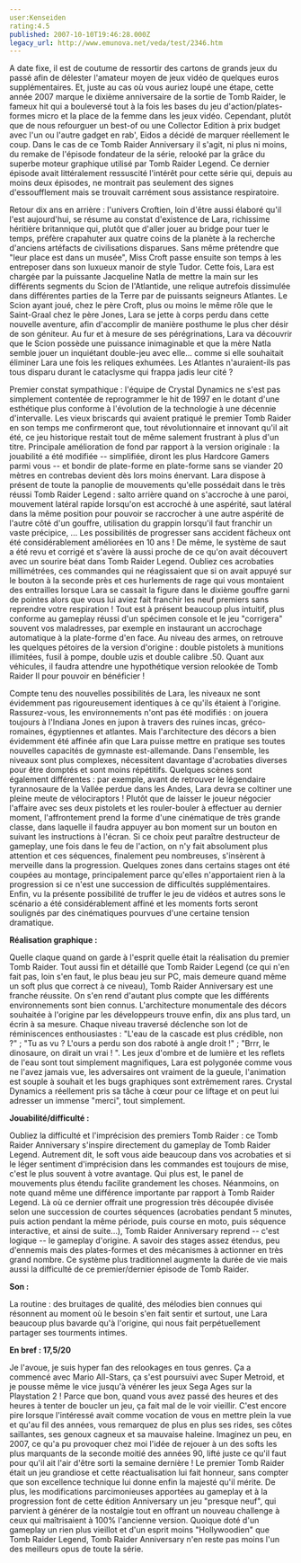 ```yaml
---
user:Kenseiden
rating:4.5
published: 2007-10-10T19:46:28.000Z
legacy_url: http://www.emunova.net/veda/test/2346.htm
---
```

A date fixe, il est de coutume de ressortir des cartons de grands jeux du passé afin de délester l'amateur moyen de jeux vidéo de quelques euros supplémentaires. Et, juste au cas où vous auriez loupé une étape, cette année 2007 marque le dixième anniversaire de la sortie de Tomb Raider, le fameux hit qui a bouleversé tout à la fois les bases du jeu d'action/plates-formes micro et la place de la femme dans les jeux vidéo. Cependant, plutôt que de nous refourguer un best-of ou une Collector Edition à prix budget avec l'un ou l'autre gadget en rab', Eidos a décidé de marquer réellement le coup. Dans le cas de ce Tomb Raider Anniversary il s'agit, ni plus ni moins, du remake de l'épisode fondateur de la série, relooké par la grâce du superbe moteur graphique utilisé par Tomb Raider Legend. Ce dernier épisode avait littéralement ressuscité l'intérêt pour cette série qui, depuis au moins deux épisodes, ne montrait pas seulement des signes d'essoufflement mais se trouvait carrément sous assistance respiratoire.  

  

Retour dix ans en arrière : l'univers Croftien, loin d'être aussi élaboré qu'il l'est aujourd'hui, se résume au constat d'existence de Lara, richissime héritière britannique qui, plutôt que d'aller jouer au bridge pour tuer le temps, préfère crapahuter aux quatre coins de la planète à la recherche d'anciens artéfacts de civilisations disparues. Sans même prétendre que "leur place est dans un musée", Miss Croft passe ensuite son temps à les entreposer dans son luxueux manoir de style Tudor. Cette fois, Lara est chargée par la puissante Jacqueline Natla de mettre la main sur les différents segments du Scion de l'Atlantide, une relique autrefois dissimulée dans différentes parties de la Terre par de puissants seigneurs Atlantes. Le Scion ayant joué, chez le père Croft, plus ou moins le même rôle que le Saint-Graal chez le père Jones, Lara se jette à corps perdu dans cette nouvelle aventure, afin d'accomplir de manière posthume le plus cher désir de son géniteur. Au fur et à mesure de ses pérégrinations, Lara va découvrir que le Scion possède une puissance inimaginable et que la mère Natla semble jouer un inquiétant double-jeu avec elle... comme si elle souhaitait éliminer Lara une fois les reliques exhumées. Les Atlantes n'auraient-ils pas tous disparu durant le cataclysme qui frappa jadis leur cité ?  

  

Premier constat sympathique : l'équipe de Crystal Dynamics ne s'est pas simplement contentée de reprogrammer le hit de 1997 en le dotant d'une esthétique plus conforme à l'évolution de la technologie à une décennie d'intervalle. Les vieux briscards qui avaient pratiqué le premier Tomb Raider en son temps me confirmeront que, tout révolutionnaire et innovant qu'il ait été, ce jeu historique restait tout de même salement frustrant à plus d'un titre. Principale amélioration de fond par rapport à la version originale : la jouabilité a été modifiée -- simplifiée, diront les plus Hardcore Gamers parmi vous -- et bondir de plate-forme en plate-forme sans se viander 20 mètres en contrebas devient dès lors moins énervant. Lara dispose à présent de toute la panoplie de mouvements qu'elle possédait dans le très réussi Tomb Raider Legend : salto arrière quand on s'accroche à une paroi, mouvement latéral rapide lorsqu'on est accroché à une aspérité, saut latéral dans la même position pour pouvoir se raccrocher à une autre aspérité de l'autre côté d'un gouffre, utilisation du grappin lorsqu'il faut franchir un vaste précipice, ... Les possibilités de progresser sans accident fâcheux ont été considérablement améliorées en 10 ans ! De même, le système de saut a été revu et corrigé et s'avère là aussi proche de ce qu'on avait découvert avec un sourire béat dans Tomb Raider Legend. Oubliez ces acrobaties millimétrées, ces commandes qui ne réagissaient que si on avait appuyé sur le bouton à la seconde près et ces hurlements de rage qui vous montaient des entrailles lorsque Lara se cassait la figure dans le dixième gouffre garni de pointes alors que vous lui aviez fait franchir les neuf premiers sans reprendre votre respiration ! Tout est à présent beaucoup plus intuitif, plus conforme au gameplay réussi d'un spécimen console et le jeu "corrigera" souvent vos maladresses, par exemple en instaurant un accrochage automatique à la plate-forme d'en face. Au niveau des armes, on retrouve les quelques pétoires de la version d'origine : double pistolets à munitions illimitées, fusil à pompe, double uzis et double calibre .50\. Quant aux véhicules, il faudra attendre une hypothétique version relookée de Tomb Raider II pour pouvoir en bénéficier !  

  

Compte tenu des nouvelles possibilités de Lara, les niveaux ne sont évidemment pas rigoureusement identiques à ce qu'ils étaient à l'origine. Rassurez-vous, les environnements n'ont pas été modifiés : on jouera toujours à l'Indiana Jones en jupon à travers des ruines incas, gréco-romaines, égyptiennes et atlantes. Mais l'architecture des décors a bien évidemment été affinée afin que Lara puisse mettre en pratique ses toutes nouvelles capacités de gymnaste est-allemande. Dans l'ensemble, les niveaux sont plus complexes, nécessitent davantage d'acrobaties diverses pour être domptés et sont moins répétitifs. Quelques scènes sont également différentes : par exemple, avant de retrouver le légendaire tyrannosaure de la Vallée perdue dans les Andes, Lara devra se coltiner une pleine meute de vélociraptors ! Plutôt que de laisser le joueur négocier l'affaire avec ses deux pistolets et les rouler-bouler à effectuer au dernier moment, l'affrontement prend la forme d'une cinématique de très grande classe, dans laquelle il faudra appuyer au bon moment sur un bouton en suivant les instructions à l'écran. Si ce choix peut paraître destructeur de gameplay, une fois dans le feu de l'action, on n'y fait absolument plus attention et ces séquences, finalement peu nombreuses, s'insèrent à merveille dans la progression. Quelques zones dans certains stages ont été coupées au montage, principalement parce qu'elles n'apportaient rien à la progression si ce n'est une succession de difficultés supplémentaires. Enfin, vu la présente possibilité de truffer le jeu de vidéos et autres sons le scénario a été considérablement affiné et les moments forts seront soulignés par des cinématiques pourvues d'une certaine tension dramatique.  

  

**Réalisation graphique :**   

Quelle claque quand on garde à l'esprit quelle était la réalisation du premier Tomb Raider. Tout aussi fin et détaillé que Tomb Raider Legend (ce qui n'en fait pas, loin s'en faut, le plus beau jeu sur PC, mais demeure quand même un soft plus que correct à ce niveau), Tomb Raider Anniversary est une franche réussite. On s'en rend d'autant plus compte que les différents environnements sont bien connus. L'architecture monumentale des décors souhaitée à l'origine par les développeurs trouve enfin, dix ans plus tard, un écrin à sa mesure. Chaque niveau traversé déclenche son lot de réminiscences enthousiastes : "L'eau de la cascade est plus crédible, non ?" ; "Tu as vu ? L'ours a perdu son dos raboté à angle droit !" ; "Brrr, le dinosaure, on dirait un vrai ! ". Les jeux d'ombre et de lumière et les reflets de l'eau sont tout simplement magnifiques, Lara est polygonée comme vous ne l'avez jamais vue, les adversaires ont vraiment de la gueule, l'animation est souple à souhait et les bugs graphiques sont extrêmement rares. Crystal Dynamics a réellement pris sa tâche à cœur pour ce liftage et on peut lui adresser un immense "merci", tout simplement.  

  

**Jouabilité/difficulté :**   

Oubliez la difficulté et l'imprécision des premiers Tomb Raider : ce Tomb Raider Anniversary s'inspire directement du gameplay de Tomb Raider Legend. Autrement dit, le soft vous aide beaucoup dans vos acrobaties et si le léger sentiment d'imprécision dans les commandes est toujours de mise, c'est le plus souvent à votre avantage. Qui plus est, le panel de mouvements plus étendu facilite grandement les choses. Néanmoins, on note quand même une différence importante par rapport à Tomb Raider Legend. Là où ce dernier offrait une progression très découpée divisée selon une succession de courtes séquences (acrobaties pendant 5 minutes, puis action pendant la même période, puis course en moto, puis séquence interactive, et ainsi de suite...), Tomb Raider Anniversary reprend -- c'est logique -- le gameplay d'origine. A savoir des stages assez étendus, peu d'ennemis mais des plates-formes et des mécanismes à actionner en très grand nombre. Ce système plus traditionnel augmente la durée de vie mais aussi la difficulté de ce premier/dernier épisode de Tomb Raider.  

  

**Son :**  

La routine : des bruitages de qualité, des mélodies bien connues qui résonnent au moment où le besoin s'en fait sentir et surtout, une Lara beaucoup plus bavarde qu'à l'origine, qui nous fait perpétuellement partager ses tourments intimes.  

  

**En bref : 17,5/20**   

Je l'avoue, je suis hyper fan des relookages en tous genres. Ça a commencé avec Mario All-Stars, ça s'est poursuivi avec Super Metroid, et je pousse même le vice jusqu'à vénérer les jeux Sega Ages sur la Playstation 2 ! Parce que bon, quand vous avez passé des heures et des heures à tenter de boucler un jeu, ça fait mal de le voir vieillir. C'est encore pire lorsque l'intéressé avait comme vocation de vous en mettre plein la vue et qu'au fil des années, vous remarquez de plus en plus ses rides, ses côtes saillantes, ses genoux cagneux et sa mauvaise haleine. Imaginez un peu, en 2007, ce qu'a pu provoquer chez moi l'idée de rejouer à un des softs les plus marquants de la seconde moitié des années 90, lifté juste ce qu'il faut pour qu'il ait l'air d'être sorti la semaine dernière ! Le premier Tomb Raider était un jeu grandiose et cette réactualisation lui fait honneur, sans compter que son excellence technique lui donne enfin la majesté qu'il mérite. De plus, les modifications parcimonieuses apportées au gameplay et à la progression font de cette édition Anniversary un jeu "presque neuf", qui parvient à générer de la nostalgie tout en offrant un nouveau challenge à ceux qui maîtrisaient à 100% l'ancienne version. Quoique doté d'un gameplay un rien plus vieillot et d'un esprit moins "Hollywoodien" que Tomb Raider Legend, Tomb Raider Anniversary n'en reste pas moins l'un des meilleurs opus de toute la série.